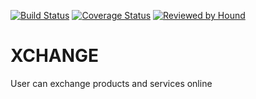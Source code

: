 [![Build Status](https://travis-ci.com/Kaytbode/xchange.svg?branch=develop)](https://travis-ci.com/Kaytbode/xchange) [![Coverage Status](https://coveralls.io/repos/github/Kaytbode/xchange/badge.svg?branch=ch-coveralls)](https://coveralls.io/github/Kaytbode/xchange?branch=ch-coveralls) [![Reviewed by Hound](https://img.shields.io/badge/Reviewed_by-Hound-8E64B0.svg)](https://houndci.com)

# XCHANGE
User can exchange products and services online